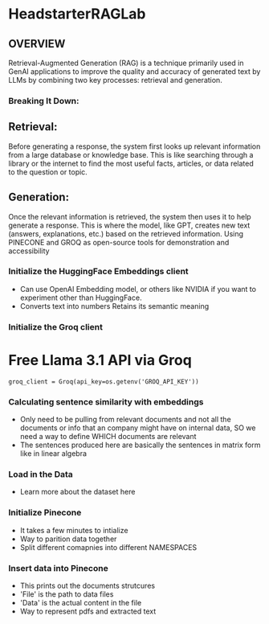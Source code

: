 # HeadstarterRAGLab


## OVERVIEW

Retrieval-Augmented Generation (RAG) is a technique primarily used in GenAI applications to improve the quality and accuracy of generated text by LLMs by combining two key processes: retrieval and generation.

### Breaking It Down:
## Retrieval:
Before generating a response, the system first looks up relevant information from a large database or knowledge base. This is like searching through a library or the internet to find the most useful facts, articles, or data related to the question or topic.
## Generation:
Once the relevant information is retrieved, the system then uses it to help generate a response. This is where the model, like GPT, creates new text (answers, explanations, etc.) based on the retrieved information.
Using PINECONE and GROQ as open-source tools for demonstration and accessibility


### Initialize the HuggingFace Embeddings client
- Can use OpenAI Embedding model, or others like NVIDIA if you want to experiment other than HuggingFace.
- Converts text into numbers Retains its semantic meaning


### Initialize the Groq client
# Free Llama 3.1 API via Groq
```groq_client = Groq(api_key=os.getenv('GROQ_API_KEY'))```


### Calculating sentence similarity with embeddings
- Only need to be pulling from relevant documents and not all the documents or info that an company might have on internal data, SO we need a way to define WHICH documents are relevant
- The sentences produced here are basically the sentences in matrix form like in linear algebra


### Load in the Data
- Learn more about the dataset here

### Initialize Pinecone
- It takes a few minutes to intialize
- Way to parition data together
- Split different comapnies into different NAMESPACES


### Insert data into Pinecone
- This prints out the documents strutcures
- 'File' is the path to data files
- 'Data' is the actual content in the file
- Way to represent pdfs and extracted text
